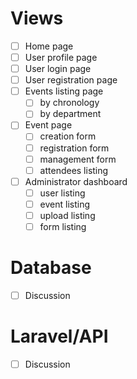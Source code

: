 # Views
- [ ] Home page
- [ ] User profile page
- [ ] User login page
- [ ] User registration page
- [ ] Events listing page
    - [ ] by chronology
    - [ ] by department
- [ ] Event page
    - [ ] creation form
    - [ ] registration form
    - [ ] management form
    - [ ] attendees listing
- [ ] Administrator dashboard
    - [ ] user listing
    - [ ] event listing
    - [ ] upload listing
    - [ ] form listing

# Database
- [ ] Discussion

# Laravel/API
- [ ] Discussion